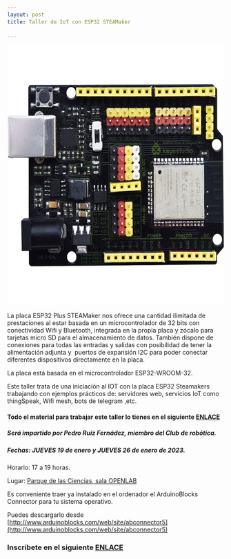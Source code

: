 ```yaml
---
layout: post
title: Taller de IoT con ESP32 STEAMaker

---
```


<img src="/images/placa1.jpg" width="600" height="600"/>

</p>


La placa ESP32 Plus STEAMaker nos ofrece una cantidad ilimitada de prestaciones al estar basada en un microcontrolador de 32 bits con conectividad Wifi y Bluetooth, integrada en la propia placa y zócalo para tarjetas micro SD para el almacenamiento de datos. También dispone de conexiones para todas las entradas y salidas con posibilidad de tener la alimentación adjunta y  puertos de expansión I2C para poder conectar diferentes dispositivos directamente en la placa.

La placa está basada en el microcontrolador ESP32-WROOM-32.


Este taller trata de una iniciación al IOT con la placa ESP32 Steamakers trabajando con ejemplos prácticos de: servidores web, servicios IoT como thingSpeak, Wifi mesh, bots de telegram ,etc.


#### Todo el material para trabajar este taller lo tienes en el siguiente [ENLACE](https://pedroruizf.github.io/steamakers_demo/)






##### Será impartido por Pedro Ruiz Fernádez, miembro del Club de robótica.

##### Fechas: JUEVES 19 de enero y JUEVES 26 de enero de 2023.


Horario: 17 a 19 horas.



Lugar: [Parque de las Ciencias, sala OPENLAB](https://goo.gl/maps/aQC1afhE8HR9uaVx8)


Es conveniente traer ya instalado en el ordenador el ArduinoBlocks Connector para tu sistema operativo.

Puedes descargarlo desde [http://www.arduinoblocks.com/web/site/abconnector5](http://www.arduinoblocks.com/web/site/abconnector5)

### Inscríbete en el siguiente [ENLACE]()
